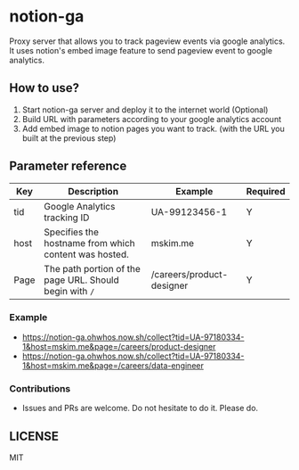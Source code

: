 # notion-ga

Proxy server that allows you to track pageview events via google analytics. It uses notion's embed image feature to send pageview event to google analytics.

## How to use?

1. Start notion-ga server and deploy it to the internet world (Optional)
2. Build URL with parameters according to your google analytics account
3. Add embed image to notion pages you want to track. (with the URL you built at the previous step)

## Parameter reference

| Key  | Description                                             | Example                   | Required |
| ---- | ------------------------------------------------------- | ------------------------- | -------- |
| tid  | Google Analytics tracking ID                            | UA-99123456-1             | Y        |
| host | Specifies the hostname from which content was hosted.   | mskim.me                  | Y        |
| Page | The path portion of the page URL. Should begin with `/` | /careers/product-designer | Y        |

### Example

- https://notion-ga.ohwhos.now.sh/collect?tid=UA-97180334-1&host=mskim.me&page=/careers/product-designer
- https://notion-ga.ohwhos.now.sh/collect?tid=UA-97180334-1&host=mskim.me&page=/careers/data-engineer

### Contributions

- Issues and PRs are welcome. Do not hesitate to do it. Please do.

## LICENSE

MIT
